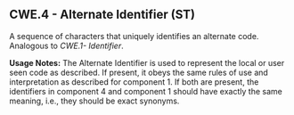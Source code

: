 ## CWE.4 - Alternate Identifier (ST)

A sequence of characters that uniquely identifies an alternate code. Analogous to _CWE.1- Identifier_.

**Usage Notes:** The Alternate Identifier is used to represent the local or user seen code as described. If present, it obeys the same rules of use and interpretation as described for component 1. If both are present, the identifiers in component 4 and component 1 should have exactly the same meaning, i.e., they should be exact synonyms.

